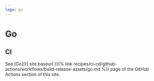 ```yaml
---
logo: go
---
```

# Go


## CI

See [Go]({{ site.baseurl }}{% link recipes/ci-cd/github-actions/workflows/build-release-assets/go.md %}) page of the GitHub Actions section of this site.
